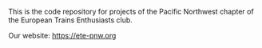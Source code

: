This is the code repository for projects of the Pacific Northwest chapter of the European Trains Enthusiasts club.

Our website: https://ete-pnw.org
